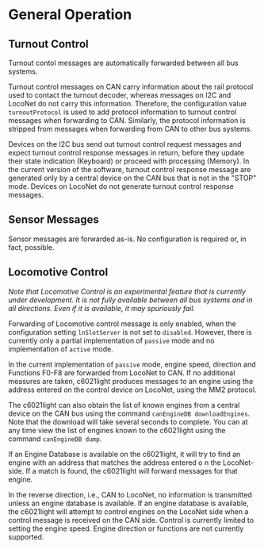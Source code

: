# General Operation

## Turnout Control

Turnout contol messages are automatically forwarded between all bus systems. 

Turnout control messages on CAN carry information about the rail protocol used to contact the turnout decoder, whereas messages on I2C and LocoNet do not carry this information. Therefore, the configuration value `turnoutProtocol` is used to add protocol information to turnout control messages when forwarding to CAN. Similarly, the protocol information is stripped from messages when forwarding from CAN to other bus systems.

Devices on the I2C bus send out turnout control request messages and expect turnout control response messages in return, before they update their state indication (Keyboard) or proceed with processing (Memory). In the current version of the software, turnout control response message are generated only by a central device on the CAN bus that is not in the "STOP" mode. Devices on LocoNet do not generate turnout control response messages.

## Sensor Messages

Sensor messages are forwarded as-is. No configuration is required or, in fact, possible.

## Locomotive Control

*Note that Locomotive Control is an experimental feature that is currently under development. It is not fully available between all bus systems and in all directions. Even if it is available, it may spuriously fail.*

Forwarding of Locomotive control message is only enabled, when the configuration setting `lnSlotServer` is not set to `disabled`. However, there is currently only a partial implementation of  `passive` mode and no implementation of `active` mode.

In the current implementation of `passive` mode, engine speed, direction and Functions F0-F8 are forwarded from LocoNet to CAN. If no additional measures are taken, c6021light produces messages to an engine using the address entered on the control device on LocoNet, using the MM2 protocol.

The c6021light can also obtain the list of known engines from a central device on the CAN bus using the command `canEngineDB downloadEngines`. Note that the download will take several seconds to complete. You can at any time view the list of engines known to the c6021light using the command `canEngineDB dump`.

If an Engine Database is available on the c6021light, it will try to find an engine with an address that matches the address entered o n the LocoNet-side. If a match is found, the c6021light will forward messages for that engine.

In the reverse direction, i.e., CAN to LocoNet, no information is transmitted unless an engine database is available. If an engine database is available, the c6021light will attempt to control engines on the LocoNet side when a control message is received on the CAN side. Control is currently limited to setting the engine speed. Engine direction or functions are not currently supported. 
